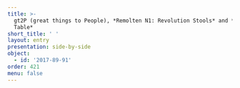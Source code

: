 ```yaml
---
title: >-
  gt2P (great things to People), *Remolten N1: Revolution Stools* and *Aux
  Table*
short_title: ' '
layout: entry
presentation: side-by-side
object:
  - id: '2017-89-91'
order: 421
menu: false
---
```


